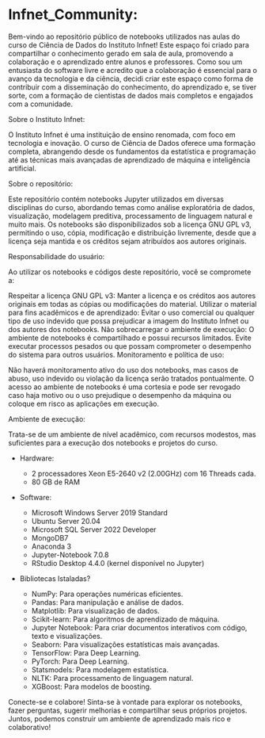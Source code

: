 ﻿# Infnet_Community: 

Bem-vindo ao repositório público de notebooks utilizados nas aulas do curso de Ciência de Dados do Instituto Infnet! Este espaço foi criado para compartilhar o conhecimento gerado em sala de aula, promovendo a colaboração e o aprendizado entre alunos e professores. Como sou um entusiasta do software livre e acredito que a colaboração é essencial para o avanço da tecnologia e da ciência, decidi criar este espaço como forma de contribuir com a disseminação do conhecimento, do aprendizado e, se tiver sorte, com a formação de cientistas de dados mais completos e engajados com a comunidade.

Sobre o Instituto Infnet:

O Instituto Infnet é uma instituição de ensino renomada, com foco em tecnologia e inovação. O curso de Ciência de Dados oferece uma formação completa, abrangendo desde os fundamentos da estatística e programação até as técnicas mais avançadas de aprendizado de máquina e inteligência artificial.

Sobre o repositório:

Este repositório contém notebooks Jupyter utilizados em diversas disciplinas do curso, abordando temas como análise exploratória de dados, visualização, modelagem preditiva, processamento de linguagem natural e muito mais. Os notebooks são disponibilizados sob a licença GNU GPL v3, permitindo o uso, cópia, modificação e distribuição livremente, desde que a licença seja mantida e os créditos sejam atribuídos aos autores originais.

Responsabilidade do usuário:

Ao utilizar os notebooks e códigos deste repositório, você se compromete a:

Respeitar a licença GNU GPL v3: Manter a licença e os créditos aos autores originais em todas as cópias ou modificações do material.
Utilizar o material para fins acadêmicos e de aprendizado: Evitar o uso comercial ou qualquer tipo de uso indevido que possa prejudicar a imagem do Instituto Infnet ou dos autores dos notebooks.
Não sobrecarregar o ambiente de execução: O ambiente de notebooks é compartilhado e possui recursos limitados. Evite executar processos pesados ou que possam comprometer o desempenho do sistema para outros usuários.
Monitoramento e política de uso:

Não haverá monitoramento ativo do uso dos notebooks, mas casos de abuso, uso indevido ou violação da licença serão tratados pontualmente. O acesso ao ambiente de notebooks é uma cortesia e pode ser revogado caso haja motivo ou o uso prejudique o desempenho da máquina ou coloque em risco as aplicações em execução.

Ambiente de execução:

Trata-se de um ambiente de nível acadêmico, com recursos modestos, mas suficientes para a execução dos notebooks e projetos do curso.

- Hardware:
    - 2 processadores Xeon E5-2640 v2 (2.00GHz) com 16 Threads cada.
    - 80 GB de RAM

- Software:
    - Microsoft Windows Server 2019 Standard
    - Ubuntu Server 20.04
    - Microsoft SQL Server 2022 Developer
    - MongoDB7
    - Anaconda 3
    - Jupyter-Notebook 7.0.8
    - RStudio Desktop 4.4.0 (kernel disponível no Jupyter)

- Bibliotecas Istaladas?

    - NumPy: Para operações numéricas eficientes.
    - Pandas: Para manipulação e análise de dados.
    - Matplotlib: Para visualização de dados.
    - Scikit-learn: Para algoritmos de aprendizado de máquina.
    - Jupyter Notebook: Para criar documentos interativos com código, texto e visualizações.
    - Seaborn: Para visualizações estatísticas mais avançadas.
    - TensorFlow: Para Deep Learning.
    - PyTorch: Para Deep Learning.
    - Statsmodels: Para modelagem estatística.
    - NLTK: Para processamento de linguagem natural.
    - XGBoost: Para modelos de boosting.

Conecte-se e colabore!
Sinta-se à vontade para explorar os notebooks, fazer perguntas, sugerir melhorias e compartilhar seus próprios projetos. Juntos, podemos construir um ambiente de aprendizado mais rico e colaborativo!
